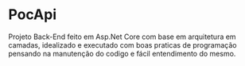 # PocApi
Projeto Back-End feito em Asp.Net Core  com base em arquitetura em camadas, idealizado e executado com boas praticas de programação pensando na manutenção do codigo e fácil entendimento do mesmo.  
